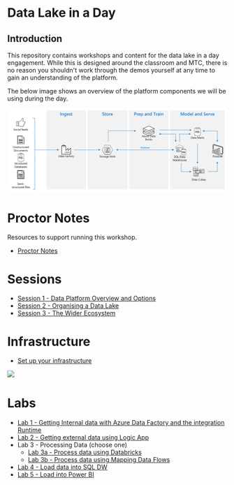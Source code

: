 # Data Lake in a Day

## Introduction
This repository contains workshops and content for the data lake in a day engagement. While this is designed around the classroom and MTC, there is no reason you shouldn't work through the demos yourself at any time to gain an understanding of the platform.

The below image shows an overview of the platform components we will be using during the day.


![Platform Overview](images/platform.png)

# Proctor Notes

Resources to support running this workshop.

* [Proctor Notes](ProctorNotes/ProctorNotes.md)

# Sessions

* [Session 1 - Data Platform Overview and Options](Session1/Session1.md)
* [Session 2 - Organising a Data Lake](Session2/Session2.md)
* [Session 3 - The Wider Ecosystem](Session3/Session3.md)

# Infrastructure

* [Set up your infrastructure](infrastructure/readme.md)

<a href="https://portal.azure.com/#create/Microsoft.Template/uri/https%3A%2F%2Fraw.githubusercontent.com%2Fdavedoesdemos%2FDataLakeInADay%2Fmaster%2Finfrastructure%2FAzureResourceGroup1%2Fazuredeploy.json" target="_blank">
    <img src="http://azuredeploy.net/deploybutton.png"/>
    </a>

# Labs

* [Lab 1 - Getting Internal data with Azure Data Factory and the integration Runtime](Lab1/Lab1.md)
* [Lab 2 - Getting external data using Logic App](Lab2/Lab2.md)
* Lab 3 - Processing Data (choose one)
  * [Lab 3a - Process data using Databricks](Lab3a/Lab3a.md)
  * [Lab 3b - Process data using Mapping Data Flows](Lab3b/Lab3b.md)
* [Lab 4 - Load data into SQL DW](Lab4/Lab4.md)
* [Lab 5 - Load into Power BI](Lab5/Lab5.md)
